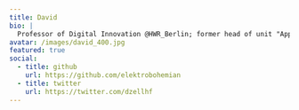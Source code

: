 ```yaml
---
title: David
bio: |
  Professor of Digital Innovation @HWR_Berlin; former head of unit "Applications and Data Management" at Berlin State Library: programming Python, writing Tex
avatar: /images/david_400.jpg
featured: true
social:
  - title: github
    url: https://github.com/elektrobohemian
  - title: twitter
    url: https://twitter.com/dzellhf
---
```

